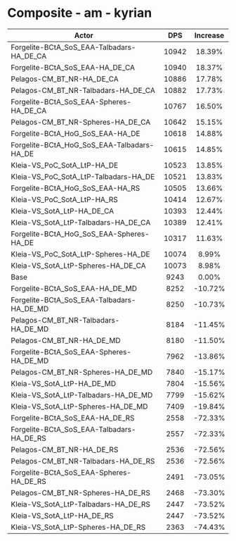 # Composite - am - kyrian
| Actor | DPS | Increase |
|---|:---:|:---:|
|Forgelite-BCtA_SoS_EAA-Talbadars-HA_DE_CA|10942|18.39%|
|Forgelite-BCtA_SoS_EAA-HA_DE_CA|10940|18.37%|
|Pelagos-CM_BT_NR-HA_DE_CA|10886|17.78%|
|Pelagos-CM_BT_NR-Talbadars-HA_DE_CA|10882|17.73%|
|Forgelite-BCtA_SoS_EAA-Spheres-HA_DE_CA|10767|16.50%|
|Pelagos-CM_BT_NR-Spheres-HA_DE_CA|10642|15.15%|
|Forgelite-BCtA_HoG_SoS_EAA-HA_DE|10618|14.88%|
|Forgelite-BCtA_HoG_SoS_EAA-Talbadars-HA_DE|10615|14.85%|
|Kleia-VS_PoC_SotA_LtP-HA_DE|10523|13.85%|
|Kleia-VS_PoC_SotA_LtP-Talbadars-HA_DE|10521|13.83%|
|Forgelite-BCtA_HoG_SoS_EAA-HA_RS|10505|13.66%|
|Kleia-VS_PoC_SotA_LtP-HA_RS|10414|12.67%|
|Kleia-VS_SotA_LtP-HA_DE_CA|10393|12.44%|
|Kleia-VS_SotA_LtP-Talbadars-HA_DE_CA|10389|12.41%|
|Forgelite-BCtA_HoG_SoS_EAA-Spheres-HA_DE|10317|11.63%|
|Kleia-VS_PoC_SotA_LtP-Spheres-HA_DE|10074|8.99%|
|Kleia-VS_SotA_LtP-Spheres-HA_DE_CA|10073|8.98%|
|Base|9243|0.00%|
|Forgelite-BCtA_SoS_EAA-HA_DE_MD|8252|-10.72%|
|Forgelite-BCtA_SoS_EAA-Talbadars-HA_DE_MD|8250|-10.73%|
|Pelagos-CM_BT_NR-Talbadars-HA_DE_MD|8184|-11.45%|
|Pelagos-CM_BT_NR-HA_DE_MD|8180|-11.50%|
|Forgelite-BCtA_SoS_EAA-Spheres-HA_DE_MD|7962|-13.86%|
|Pelagos-CM_BT_NR-Spheres-HA_DE_MD|7840|-15.17%|
|Kleia-VS_SotA_LtP-HA_DE_MD|7804|-15.56%|
|Kleia-VS_SotA_LtP-Talbadars-HA_DE_MD|7799|-15.62%|
|Kleia-VS_SotA_LtP-Spheres-HA_DE_MD|7409|-19.84%|
|Forgelite-BCtA_SoS_EAA-HA_DE_RS|2558|-72.33%|
|Forgelite-BCtA_SoS_EAA-Talbadars-HA_DE_RS|2557|-72.33%|
|Pelagos-CM_BT_NR-HA_DE_RS|2536|-72.56%|
|Pelagos-CM_BT_NR-Talbadars-HA_DE_RS|2536|-72.56%|
|Forgelite-BCtA_SoS_EAA-Spheres-HA_DE_RS|2491|-73.05%|
|Pelagos-CM_BT_NR-Spheres-HA_DE_RS|2468|-73.30%|
|Kleia-VS_SotA_LtP-Talbadars-HA_DE_RS|2447|-73.52%|
|Kleia-VS_SotA_LtP-HA_DE_RS|2447|-73.52%|
|Kleia-VS_SotA_LtP-Spheres-HA_DE_RS|2363|-74.43%|
